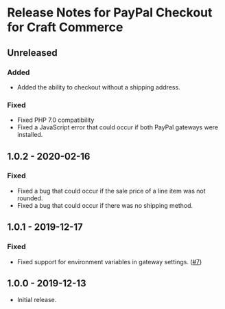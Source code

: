 # Release Notes for PayPal Checkout for Craft Commerce

## Unreleased

### Added
- Added the ability to checkout without a shipping address.

### Fixed
- Fixed PHP 7.0 compatibility
- Fixed a JavaScript error that could occur if both PayPal gateways were installed.

## 1.0.2 - 2020-02-16

### Fixed
- Fixed a bug that could occur if the sale price of a line item was not rounded.
- Fixed a bug that could occur if there was no shipping method.

## 1.0.1 - 2019-12-17

### Fixed
- Fixed support for environment variables in gateway settings. ([#7](https://github.com/craftcms/commerce-paypal-checkout/issues/7))

## 1.0.0 - 2019-12-13

- Initial release.